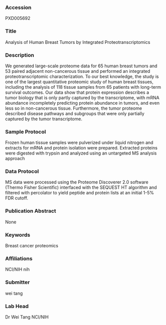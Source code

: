 ### Accession
PXD005692

### Title
Analysis of Human Breast Tumors by Integrated Proteotranscriptomics

### Description
We generated large-scale proteome data for 65 human breast tumors and 53 paired adjacent non-cancerous tissue and performed an integrated proteotranscriptomic characterization. To our best knowledge, the study is one of the largest quantitative proteomic study of human breast tissues, including the analysis of 118 tissue samples from 65 patients with long-term survival outcomes. Our data show that protein expression describes a tumor biology that is only partly captured by the transcriptome, with mRNA abundance incompletely predicting protein abundance in tumors, and even less so in non-cancerous tissue. Furthermore, the tumor proteome described disease pathways and subgroups that were only partially captured by the tumor transcriptome.

### Sample Protocol
Frozen human tissue samples were pulverized under liquid nitrogen and extracts for mRNA and protein isolation were prepared. Extracted proteins were digested with trypsin and analyzed using an untargeted MS analysis approach

### Data Protocol
MS data were processed using the Proteome Discoverer 2.0 software (Thermo Fisher Scientific) interfaced with the SEQUEST HT algorithm and filtered with percolator to yield peptide and protein lists at an initial 1-5% FDR cutoff.

### Publication Abstract
None

### Keywords
Breast cancer proteomics

### Affiliations
NCI/NIH
nih

### Submitter
wei tang

### Lab Head
Dr Wei Tang
NCI/NIH


